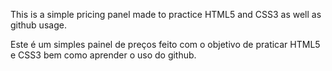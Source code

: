 This is a simple pricing panel made to practice HTML5 and CSS3 as well as github usage.

Este é um simples painel de preços feito com o objetivo de praticar HTML5 e CSS3 bem como aprender o uso do github.
